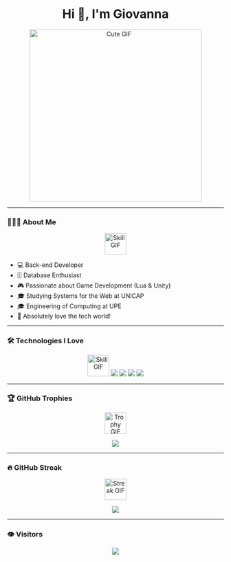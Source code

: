 <h1 align="center">Hi 👋, I'm Giovanna</h1>

<p align="center">
  <img src="https://user-images.githubusercontent.com/74038190/216654116-d0e8d227-7977-4edc-8d36-63461bda9503.gif" width="400" alt="Cute GIF"/>
</p>

---

### 👩🏻‍💻 About Me

<p align="center">
  <img src="https://private-user-images.githubusercontent.com/74038190/325895973-e4f28204-ea88-4364-a321-8330c3fbde6a.gif?jwt=eyJhbGciOiJIUzI1NiIsInR5cCI6IkpXVCJ9..." width="50" alt="Skill GIF"/>
</p>

- 💻 Back-end Developer  
- 🗄️ Database Enthusiast  
- 🎮 Passionate about Game Development (Lua & Unity)  
- 🎓 Studying Systems for the Web at UNICAP  
- 🎓 Engineering of Computing at UPE  
- 💖 Absolutely love the tech world!

---

### 🛠️ Technologies I Love

<p align="center">
  <img src="https://private-user-images.githubusercontent.com/74038190/325895973-e4f28204-ea88-4364-a321-8330c3fbde6a.gif?jwt=eyJhbGciOiJIUzI1NiIsInR5cCI6IkpXVCJ9..." width="50" alt="Skill GIF"/>
  <img src="https://img.shields.io/badge/Java-FF6F61?style=for-the-badge&logo=java&logoColor=white" />
  <img src="https://img.shields.io/badge/Lua-FFB6C1?style=for-the-badge&logo=lua&logoColor=white" />
  <img src="https://img.shields.io/badge/Unity-FF7F7F?style=for-the-badge&logo=unity&logoColor=white" />
  <img src="https://img.shields.io/badge/PostgreSQL-FF9A8B?style=for-the-badge&logo=postgresql&logoColor=white" />
</p>

---

### 🏆 GitHub Trophies

<p align="center">
  <img src="https://private-user-images.githubusercontent.com/74038190/325895973-e4f28204-ea88-4364-a321-8330c3fbde6a.gif?jwt=eyJhbGciOiJIUzI1NiIsInR5cCI6IkpXVCJ9..." width="50" alt="Trophy GIF"/>
</p>

<p align="center">
  <img src="https://github-profile-trophy.vercel.app/?username=giovannaps&theme=rose_pine" />
</p>

---

### 🔥 GitHub Streak

<p align="center">
  <img src="https://private-user-images.githubusercontent.com/74038190/325895973-e4f28204-ea88-4364-a321-8330c3fbde6a.gif?jwt=eyJhbGciOiJIUzI1NiIsInR5cCI6IkpXVCJ9..." width="50" alt="Streak GIF"/>
</p>

<p align="center">
  <img src="https://streak-stats.demolab.com?user=giovannaps&theme=rose_pine" />
</p>

---

### 👁️ Visitors

<p align="center">
  <img src="https://img.shields.io/badge/Visitors-FF9A8B?style=for-the-badge&logo=eye&logoColor=white" />
</p>
